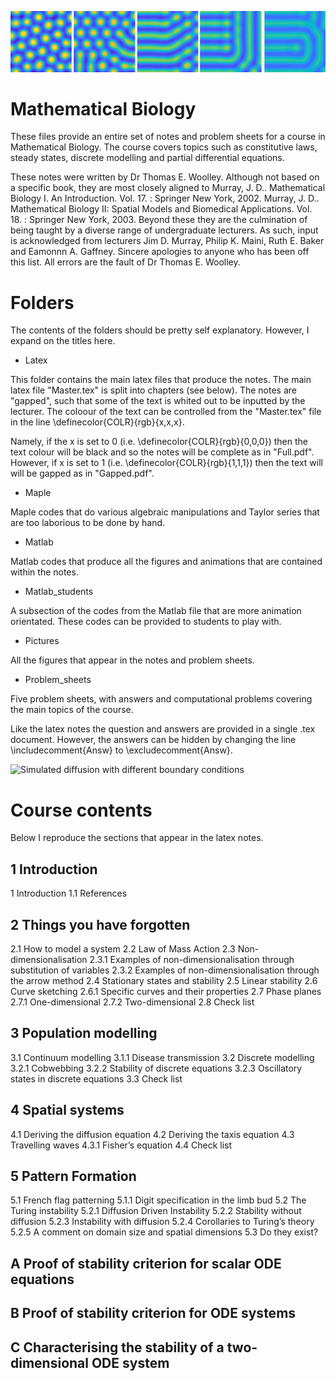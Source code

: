 ![Turing patterns](https://github.com/ThomasEWoolley/Mathematical_biology/blob/main/Pictures/Spots_to_stripes_2.png)
# Mathematical Biology
These files provide an entire set of notes and problem sheets for a course in Mathematical Biology. The course covers topics such as constitutive laws, steady states, discrete modelling and partial differential equations.

These notes were written by Dr Thomas E. Woolley. Although not based on a specific book, they are most closely aligned to 
Murray, J. D.. Mathematical Biology I. An Introduction. Vol. 17. : Springer New York, 2002. 
Murray, J. D.. Mathematical Biology II: Spatial Models and Biomedical Applications. Vol. 18. : Springer New York, 2003. 
Beyond these they are the culmination of being taught by a diverse range of undergraduate lecturers. As such, input is acknowledged from lecturers Jim D. Murray, Philip K. Maini, Ruth E. Baker and Eamonnn A. Gaffney. Sincere apologies to anyone who has been off this list.
All errors are the fault of Dr Thomas E. Woolley.

# Folders
The contents of the folders should be pretty self explanatory. However, I expand on the titles here.

- Latex

This folder contains the main latex files that produce the notes. The main latex file "Master.tex" is split into chapters (see below). The notes are "gapped", such that some of the text is whited out to be inputted by the lecturer. The coloour of the text can be controlled from the "Master.tex" file in the line \definecolor{COLR}{rgb}{x,x,x}.

Namely, if the x is set to 0 (i.e. \definecolor{COLR}{rgb}{0,0,0}) then the text colour will be black and so the notes will be complete as in "Full.pdf". However, if x is set to 1 (i.e. \definecolor{COLR}{rgb}{1,1,1}) then the text will will be gapped as in "Gapped.pdf".

- Maple

Maple codes that do various algebraic manipulations and Taylor series that are too laborious to be done by hand.

- Matlab

Matlab codes that produce all the figures and animations that are contained within the notes.

- Matlab_students

A subsection of the codes from the Matlab file that are more animation orientated. These codes can be provided to students to play with.

- Pictures

All the figures that appear in the notes and problem sheets.

- Problem_sheets

Five problem sheets, with answers and computational problems covering the main topics of the course.

Like the latex notes the question and answers are provided in a single .tex document. However, the answers can be hidden by changing the line \includecomment{Answ} to \excludecomment{Answ}.

![Simulated diffusion with different boundary conditions](https://github.com/ThomasEWoolley/Mathematical_biology/blob/main/Matlab/Diffusions.gif)
# Course contents
Below I reproduce the sections that appear in the latex notes.

## 1 Introduction
1 Introduction
1.1 References

## 2 Things you have forgotten
2.1 How to model a system
2.2 Law of Mass Action
2.3 Non-dimensionalisation
2.3.1 Examples of non-dimensionalisation through substitution of variables
2.3.2 Examples of non-dimensionalisation through the arrow method
2.4 Stationary states and stability
2.5 Linear stability
2.6 Curve sketching
2.6.1 Specific curves and their properties
2.7 Phase planes
2.7.1 One-dimensional
2.7.2 Two-dimensional
2.8 Check list

## 3 Population modelling
3.1 Continuum modelling
3.1.1 Disease transmission
3.2 Discrete modelling
3.2.1 Cobwebbing
3.2.2 Stability of discrete equations
3.2.3 Oscillatory states in discrete equations
3.3 Check list

## 4 Spatial systems
4.1 Deriving the diffusion equation
4.2 Deriving the taxis equation
4.3 Travelling waves
4.3.1 Fisher’s equation
4.4 Check list

## 5 Pattern Formation
5.1 French flag patterning
5.1.1 Digit specification in the limb bud
5.2 The Turing instability
5.2.1 Diffusion Driven Instability
5.2.2 Stability without diffusion
5.2.3 Instability with diffusion
5.2.4 Corollaries to Turing’s theory
5.2.5 A comment on domain size and spatial dimensions
5.3 Do they exist?

## A Proof of stability criterion for scalar ODE equations
## B Proof of stability criterion for ODE systems
## C Characterising the stability of a two-dimensional ODE system

